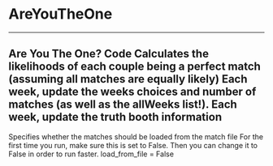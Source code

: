 # AreYouTheOne
---------------------
 Are You The One? Code
 Calculates the likelihoods of each couple being a perfect match (assuming all matches are equally likely)
 Each week, update the weeks choices and number of matches (as well as the allWeeks list!).
 Each week, update the truth booth information
--------------------


 Specifies whether the matches should be loaded from the match file
 For the first time you run, make sure this is set to False.
 Then you can change it to False in order to run faster.
 load_from_file = False
